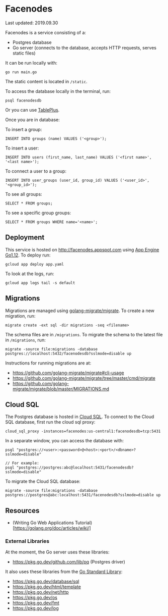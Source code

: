 # Facenodes

Last updated: 2019.09.30

Facenodes is a service consisting of a:
- Postgres database
- Go server (connects to the database, accepts HTTP requests, serves static files)

It can be run locally with:

```
go run main.go
```

The static content is located in `/static`. 

To access the database locally in the terminal, run:
```
psql facenodesdb
```

Or you can use [TablePlus](https://tableplus.com/).

Once you are in database:

To insert a group:
```
INSERT INTO groups (name) VALUES ('<group>');
```

To insert a user:
```
INSERT INTO users (first_name, last_name) VALUES ('<first name>', '<last name>');
```

To connect a user to a group:
```
INSERT INTO user_groups (user_id, group_id) VALUES ('<user_id>', '<group_id>');
```

To see all groups:
```
SELECT * FROM groups;
```

To see a specific group groups:
```
SELECT * FROM groups WHERE name='<name>';
```

## Deployment
This service is hosted on http://facenodes.appspot.com using [App Engine Go1.12](https://cloud.google.com/appengine/docs/standard/go112/). To deploy run:

```
gcloud app deploy app.yaml
```

To look at the logs, run:

```
gcloud app logs tail -s default
```

## Migrations
Migrations are managed using [golang-migrate/migrate](https://github.com/golang-migrate/migrate). To create a new migration, run:
```
migrate create -ext sql -dir migrations -seq <filename>
```

The schema files are in `/migrations`. To migrate the schema to the latest file in `/migrations`, run:
```
migrate -source file:migrations -database postgres://localhost:5432/facenodesdb?sslmode=disable up
```

Instructions for running migrations are at:
- https://github.com/golang-migrate/migrate#cli-usage
- https://github.com/golang-migrate/migrate/tree/master/cmd/migrate
- https://github.com/golang-migrate/migrate/blob/master/MIGRATIONS.md

## Cloud SQL
The Postgres database is hosted in [Cloud SQL](https://console.cloud.google.com/sql/instances/facenodesdb/overview?project=facenodes). To connect to the Cloud SQL database, first run the cloud sql proxy:

```
cloud_sql_proxy -instances=facenodes:us-central1:facenodesdb=tcp:5431
```

In a separate window, you can access the database with:

```
psql "postgres://<user>:<password>@<host>:<port>/<dbname>?sslmode=disable"

// For example:
psql "postgres://postgres:abc@localhost:5431/facenodesdb?sslmode=disable"
```

To migrate the Cloud SQL database: 
```
migrate -source file:migrations -database postgres://postgres@abc:localhost:5431/facenodesdb?sslmode=disable up
```

## Resources
- (Writing Go Web Applications Tutorial)[https://golang.org/doc/articles/wiki/]

### External Libraries
At the moment, the Go server uses these libraries:
- https://pkg.go.dev/github.com/lib/pq (Postgres driver)

It also uses these libraries from the [Go Standard Library](https://golang.org/pkg/):
- https://pkg.go.dev/database/sql
- https://pkg.go.dev/html/template
- https://pkg.go.dev/net/http
- https://pkg.go.dev/os
- https://pkg.go.dev/fmt
- https://pkg.go.dev/log
